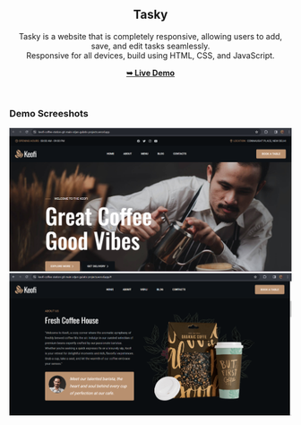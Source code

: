 <div align="center">

  <h2 align="center">Tasky</h2>

 Tasky is a website that is completely responsive, allowing users to add, save, and edit tasks seamlessly. <br />Responsive for all devices, build using HTML, CSS, and JavaScript.

  <a href="https://tasky-project-srijan-gulatis-projects.vercel.app/"><strong>➥ Live Demo</strong></a>

</div>

<br />

### Demo Screeshots

<img src="https://github.com/SrijanGulati36/Keofi_Coffee_Station/blob/main/readme-images/demo-1.png" />
<img src="https://github.com/SrijanGulati36/Keofi_Coffee_Station/blob/main/readme-images/demo-2.png" />
